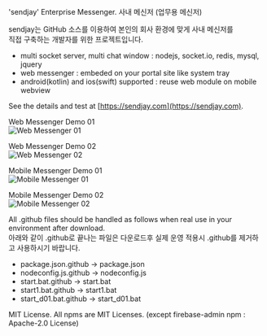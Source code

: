 'sendjay' Enterprise Messenger. 사내 메신저 (업무용 메신저) <br/>

sendjay는 GitHub 소스를 이용하여 본인의 회사 환경에 맞게 사내 메신저를 <br/>
직접 구축하는 개발자를 위한 프로젝트입니다. 

- multi socket server, multi chat window : nodejs, socket.io, redis, mysql, jquery
- web messenger : embeded on your portal site like system tray
- android(kotlin) and ios(swift) supported : reuse web module on mobile webview

See the details and test at [https://sendjay.com](https://sendjay.com).

Web Messenger Demo 01 <br/>
![Web Messenger 01](./sendjay/public/content/list_team.png)

Web Messenger Demo 02 <br/>
![Web Messenger 02](./sendjay/public/content/list_tree.png)

Mobile Messenger Demo 01 <br/>
![Mobile Messenger 01](./sendjay/public/content/list_chat_mobile.png)

Mobile Messenger Demo 02 <br/>
![Mobile Messenger 02](./sendjay/public/content/chat_mobile.png)

All .github files should be handled as follows when real use in your environment after download. <br/>
아래와 같이 .github로 끝나는 파일은 다운로드후 실제 운영 적용시 .github를 제거하고 사용하시기 바랍니다.

- package.json.github -> package.json
- nodeconfig.js.github -> nodeconfig.js
- start.bat.github -> start.bat
- start1.bat.github -> start1.bat
- start_d01.bat.github -> start_d01.bat

MIT License.
All npms are MIT Licenses. (except firebase-admin npm : Apache-2.0 License)
